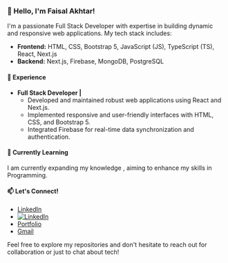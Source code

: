 ### 👋 Hello, I'm Faisal Akhtar!

I'm a passionate Full Stack Developer with expertise in building dynamic and responsive web applications. My tech stack includes:

- **Frontend:** HTML, CSS, Bootstrap 5, JavaScript (JS), TypeScript (TS), React, Next.js
- **Backend:** Next.js, Firebase, MongoDB, PostgreSQL

#### 💼 Experience

- **Full Stack Developer |**
  - Developed and maintained robust web applications using React and Next.js.
  - Implemented responsive and user-friendly interfaces with HTML, CSS, and Bootstrap 5.
  - Integrated Firebase for real-time data synchronization and authentication.
    

#### 🌱 Currently Learning

I am currently expanding my knowledge , aiming to enhance my skills in Programming.

#### 📫 Let's Connect!

- [LinkedIn](linkedin.com/in/faisal-akhtar-663650296)
- [![LinkedIn]([link-to-your-linkedin-logo](https://content.linkedin.com/content/dam/me/business/en-us/amp/brand-site/v2/bg/LI-Bug.svg.original.svg))](link-to-your-linkedin-profile)
- [Portfolio](faisal-akhtar.web.app)
- [Gmail](faisalweb803@gmail.com)

Feel free to explore my repositories and don't hesitate to reach out for collaboration or just to chat about tech!
